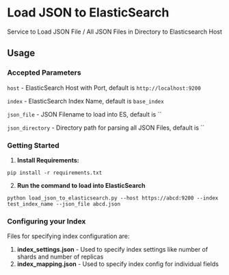 # Load JSON to ElasticSearch

Service to Load JSON File / All JSON Files in Directory to Elasticsearch Host

## Usage
### Accepted Parameters
`host` - ElasticSearch Host with Port, default is `http://localhost:9200`

`index` - ElasticSearch Index Name, default is `base_index`

`json_file` - JSON Filename to load into ES, default is ``

`json_directory` - Directory path for parsing all JSON Files, default is ``

### Getting Started

1. **Install Requirements:**

`pip install -r requirements.txt`

2. **Run the command to load into ElasticSearch**

`python load_json_to_elasticsearch.py --host https://abcd:9200 --index test_index_name --json_file abcd.json`

### Configuring your Index

Files for specifying index configuration are:
1. **index_settings.json** - Used to specify index settings like number of shards and number of replicas
2. **index_mapping.json** - Used to specify index config for individual fields
